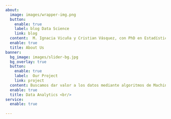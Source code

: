 ```yaml
---
about:
  image: images/wrapper-img.png
  button:
    enable: true
    label: blog Data Science
    link: blog
  content:  M. Ignacia Vicuña y Cristian Vásquez, con PhD en Estadística en la UC, son profesores de la Escuela de Administración UC y su área de expertiz es el Data Science, Business Analytics,  Machine Learing y Big Data
  enable: true
  title: About Us
banner:
  bg_image: images/slider-bg.jpg
  bg_overlay: true
  button:
    enable: true
    label:  Our Project
    link: project
  content: Buscamos dar valor a los datos mediante algoritmos de Machine Learning 
  enable: true
  title: Data Analytics <br/>  
service:
  enable: true
  
---
```

